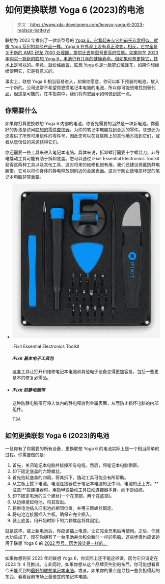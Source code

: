 # 如何更换联想 Yoga 6 (2023)的电池

> 原文：<https://www.xda-developers.com/lenovo-yoga-6-2023-replace-battery/>

联想为 2023 年推出了一款新型号的 [Yoga 6，它看起来与它的前任非常相似。就像 Yoga 系列的其他产品一样，Yoga 6 在外观上没有真正改变，相反，它完全是关于新的 AMD 锐龙 7000 处理器，提供比去年型号更高的性能。如果你在 2023 年购买一款新的联想 Yoga 6，电池仍有几年的健康寿命，但如果你想更换它，技术上是可以的。毕竟，就价格而言，联想 Yoga 6 是一款](https://www.xda-developers.com/lenovo-yoga-6-2023/)[梦幻敞篷车](https://www.xda-developers.com/best-convertible-laptops/)，如果你想继续使用它，它是有意义的。

事实上，联想 Yoga 6 相当容易进入，如果你愿意，你可以卸下预装的电池，放入一个新的。公司通常不希望你更换笔记本电脑的电池，所以你可能很难找到替代品，但这是可能的。在本指南中，我们将向您展示如何做到这一点。

## 你需要什么

如果你打算更换联想 Yoga 6 内部的电池，你首先需要的当然是一块新电池。你最好的办法是访问[联想的零件查找器](https://pcsupport.lenovo.com/us/en/products/laptops-and-netbooks/yoga-series/yoga-6-13abr8/83b2/parts/display/compatible)，为你的笔记本电脑找到合适的零件。联想还为您提供了所有可用组件的零件号，因此您可以在互联网上的其他地方找到它们，或者从您信任的来源获得它们。

你还需要一些工具来进入笔记本电脑。具体来说，拆卸螺钉需要十字螺丝刀，非导电撬动工具可能有助于拆卸底盖。您可以通过 iFixit Essential Electronics Toolkit 获得这两种工具以及其他工具，这对将来的维修也很有用。我们还建议佩戴防静电腕带，它可以将你身体的静电释放到附近的金属表面。这对于防止放电损坏您的笔记本电脑非常重要。

*   <picture>![This iFixit toolkit includes 16 precision bits, a spudger, suction cup, and more tools to help you get inside your laptp and other electronics.](img/56175883f885be51ffd50ee36a0fae41.png)</picture>

    iFixit Essential Electronics Toolkit

    ##### iFixit 基本电子工具包

    这套工具让打开和维修笔记本电脑和其他电子设备变得更加容易，包括一些更基本的修复必需品。

*   ##### iFixit 防静电腕带

    这种防静电腕带可将人体内的静电释放到金属表面，从而防止损坏电脑的内部组件。

    T34

## 如何更换联想 Yoga 6 (2023)的电池

一旦你有了你需要的所有设备，更换联想 Yoga 6 的电池实际上是一个相当简单的过程。你需要做的是:

1.  首先，关闭笔记本电脑并拔掉所有电缆。然后，将笔记本电脑倒置。
2.  卸下固定底盖的六颗螺丝。
3.  首先抬起底盖的四周，将其拆下。撬动工具可能会有所帮助。
4.  从主板上拔下电池。电池连接器位于笔记本电脑的正中间，电池的正上方。**注意:**拔连接器时，用指甲或撬动工具拉动连接器本身，而不是线缆。
5.  卸下固定电池的三个螺丝(一个在顶部，两个在底部)。
6.  从边缘提起电池，将其取出。
7.  将新电池插入旧电池的相同位置，并用三颗螺丝固定。
8.  将电池连接器插入主板。确保它完全插入。
9.  装上底盖，用开始时卸下的六颗螺丝将其固定。

就是这样。装上新电池后，你应该插上电源，让它完全充电后再使用。之后，你就大功告成了，现在你拥有了一台电池寿命和全新时一样的电脑。这些步骤也应该适用于联想 Yoga 6 的 [2022 型号，因为设计是一样的。](https://www.xda-developers.com/lenovo-yoga-6-gen-7-review/)

* * *

如果你想购买 2023 年的联想 Yoga 6，你实际上还不能这样做，因为它只设定在 2023 年 4 月推出。与此同时，如果你想从这个品牌买些别的东西，你可能想看看今天能买到的[最好的联想笔记本电脑](https://www.xda-developers.com/best-lenovo-laptops/)。或者，如果你的重点是寻找一些负担得起的东西，看看目前市场上最便宜的笔记本电脑。